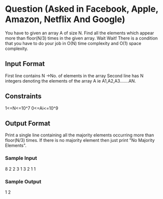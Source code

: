 # Question (Asked in Facebook, Apple, Amazon, Netflix And Google)

You have to given an array A of size N.
Find all the elements which appear more than floor(N/3) times in the given array.
Wait Wait!
There is a condition that you have to do your job in O(N) time complexity and O(1) space complexity.

## Input Format
First line contains N ->No. of elements in the array
Second line has N integers denoting the elements of the array A ie A1,A2,A3…….AN.

## Constraints
1<=N<=10^7
0<=Ai<=10^9

## Output Format
Print a single line containing all the majority elements occurring more than floor(N/3) times.
If there is no majority element then just print "No Majority Elements".

### Sample Input
8
2 2 3 1 3 2 1 1 

### Sample Output
1 2